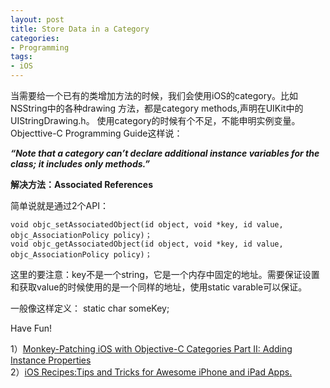 ```yaml
---
layout: post
title: Store Data in a Category
categories:
- Programming
tags:
- iOS
---
```

当需要给一个已有的类增加方法的时候，我们会使用iOS的category。比如NSString中的各种drawing 方法，都是category methods,声明在UIKit中的UIStringDrawing.h。
使用category的时候有个不足，不能申明实例变量。 Objecttive-C Programming Guide这样说：

***“Note that a category can’t declare additional instance variables for the class; it includes only methods.”***

**解决方法：Associated References**

简单说就是通过2个API：

    void objc_setAssociatedObject(id object, void *key, id value, objc_AssociationPolicy policy)；
    void objc_getAssociatedObject(id object, void *key, id value, objc_AssociationPolicy policy)；

这里的要注意：key不是一个string，它是一个内存中固定的地址。需要保证设置和获取value的时候使用的是一个同样的地址，使用static varable可以保证。
 
一般像这样定义：
static char someKey;
	
Have Fun!

1）[Monkey-Patching iOS with Objective-C Categories Part II: Adding Instance Properties](http://blog.carbonfive.com/2012/11/27/monkey-patching-ios-with-objective-c-categories-part-ii-adding-instance-properties/)    
2）[iOS Recipes:Tips and Tricks for Awesome iPhone and iPad Apps.](http://www.amazon.com/iOS-Recipes-Awesome-Pragmatic-Programmers/dp/1934356743)

